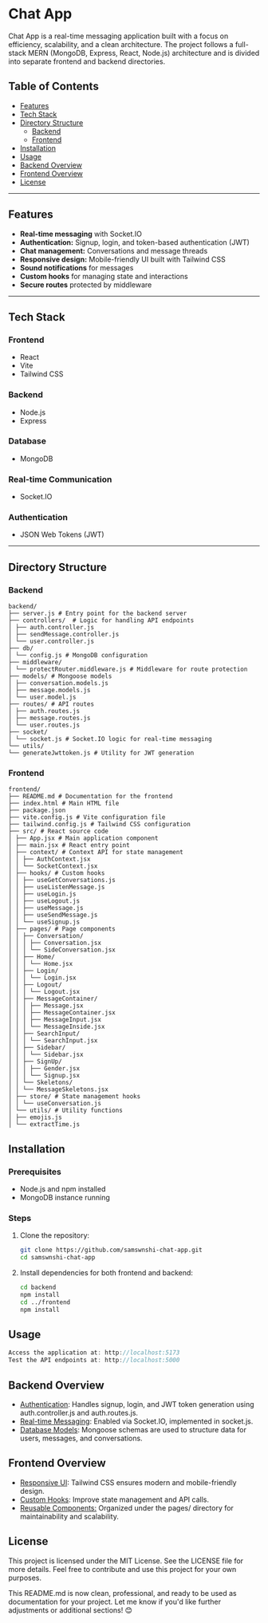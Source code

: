 # Chat App

Chat App is a real-time messaging application built with a focus on efficiency, scalability, and a clean architecture. The project follows a full-stack MERN (MongoDB, Express, React, Node.js) architecture and is divided into separate frontend and backend directories.

## Table of Contents

- [Features](#features)
- [Tech Stack](#tech-stack)
- [Directory Structure](#directory-structure)
  - [Backend](#backend)
  - [Frontend](#frontend)
- [Installation](#installation)
- [Usage](#usage)
- [Backend Overview](#backend-overview)
- [Frontend Overview](#frontend-overview)
- [License](#license)

---

## Features

- **Real-time messaging** with Socket.IO
- **Authentication:** Signup, login, and token-based authentication (JWT)
- **Chat management:** Conversations and message threads
- **Responsive design:** Mobile-friendly UI built with Tailwind CSS
- **Sound notifications** for messages
- **Custom hooks** for managing state and interactions
- **Secure routes** protected by middleware

---

## Tech Stack

### Frontend
- React
- Vite
- Tailwind CSS

### Backend
- Node.js
- Express

### Database
- MongoDB

### Real-time Communication
- Socket.IO

### Authentication
- JSON Web Tokens (JWT)

---

## Directory Structure

### Backend

```
backend/ 
├── server.js # Entry point for the backend server 
├── controllers/  # Logic for handling API endpoints 
│ ├── auth.controller.js 
│ ├── sendMessage.controller.js 
│ └── user.controller.js 
├── db/ 
│ └── config.js # MongoDB configuration 
├── middleware/ 
│ └── protectRouter.middleware.js # Middleware for route protection 
├── models/ # Mongoose models 
│ ├── conversation.models.js 
│ ├── message.models.js 
│ └── user.model.js 
├── routes/ # API routes 
│ ├── auth.routes.js 
│ ├── message.routes.js 
│ └── user.routes.js 
├── socket/ 
│ └── socket.js # Socket.IO logic for real-time messaging 
└── utils/ 
└── generateJwttoken.js # Utility for JWT generation
```

### Frontend

```
frontend/ 
├── README.md # Documentation for the frontend 
├── index.html # Main HTML file 
├── package.json 
├── vite.config.js # Vite configuration file 
├── tailwind.config.js # Tailwind CSS configuration 
├── src/ # React source code 
│ ├── App.jsx # Main application component 
│ ├── main.jsx # React entry point 
│ ├── context/ # Context API for state management 
│ │ ├── AuthContext.jsx 
│ │ └── SocketContext.jsx 
│ ├── hooks/ # Custom hooks 
│ │ ├── useGetConversations.js 
│ │ ├── useListenMessage.js 
│ │ ├── useLogin.js 
│ │ ├── useLogout.js 
│ │ ├── useMessage.js 
│ │ ├── useSendMessage.js 
│ │ └── useSignup.js 
│ ├── pages/ # Page components 
│ │ ├── Conversation/ 
│ │ │ ├── Conversation.jsx 
│ │ │ └── SideConversation.jsx 
│ │ ├── Home/ 
│ │ │ └── Home.jsx 
│ │ ├── Login/ 
│ │ │ └── Login.jsx 
│ │ ├── Logout/ 
│ │ │ └── Logout.jsx 
│ │ ├── MessageContainer/ 
│ │ │ ├── Message.jsx 
│ │ │ ├── MessageContainer.jsx 
│ │ │ ├── MessageInput.jsx 
│ │ │ └── MessageInside.jsx 
│ │ ├── SearchInput/ 
│ │ │ └── SearchInput.jsx 
│ │ ├── Sidebar/ 
│ │ │ └── Sidebar.jsx 
│ │ ├── SignUp/ 
│ │ │ ├── Gender.jsx 
│ │ │ └── Signup.jsx 
│ │ └── Skeletons/ 
│ │ └── MessageSkeletons.jsx 
│ ├── store/ # State management hooks 
│ │ └── useConversation.js 
│ └── utils/ # Utility functions 
│ ├── emojis.js 
│ └── extractTime.js
```



## Installation

### Prerequisites
- Node.js and npm installed
- MongoDB instance running

### Steps
1. Clone the repository:
   ```bash
   git clone https://github.com/samswnshi-chat-app.git
   cd samswnshi-chat-app
2. Install dependencies for both frontend and backend:
   ```bash
   cd backend
   npm install
   cd ../frontend
   npm install


## Usage

```javascript
Access the application at: http://localhost:5173
Test the API endpoints at: http://localhost:5000
```

## Backend Overview
- [Authentication](#Authentication): Handles signup, login, and JWT token generation using auth.controller.js and auth.routes.js.
- [Real-time Messaging](#Real-time-Messaging): Enabled via Socket.IO, implemented in socket.js.
- [Database Models](#Database-Models): Mongoose schemas are used to structure data for users, messages, and conversations.

## Frontend Overview
- [Responsive UI](#Responsive-UI): Tailwind CSS ensures modern and mobile-friendly design.
- [Custom Hooks](#Custom-Hooks): Improve state management and API calls.
- [Reusable Components:](#Reusable-Components)  Organized under the pages/ directory for maintainability and scalability.

## License
This project is licensed under the MIT License. See the LICENSE file for more details. Feel free to contribute and use this project for your own purposes.


This README.md is now clean, professional, and ready to be used as documentation for your project. Let me know if you'd like further adjustments or additional sections! 😊
